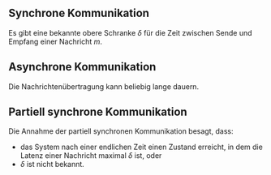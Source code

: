 
## Synchrone Kommunikation

Es gibt eine bekannte obere Schranke $\delta$ für die Zeit zwischen Sende und Empfang einer Nachricht $m$.

## Asynchrone Kommunikation

Die Nachrichtenübertragung kann beliebig lange dauern.

## Partiell synchrone Kommunikation

Die Annahme der partiell synchronen Kommunikation besagt, dass:
- das System nach einer endlichen Zeit einen Zustand erreicht, in dem die Latenz einer Nachricht maximal $\delta$ ist, oder
- $\delta$ ist nicht bekannt.


